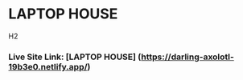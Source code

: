 # LAPTOP HOUSE

H2

### Live Site Link: [LAPTOP HOUSE] (https://darling-axolotl-19b3e0.netlify.app/)
